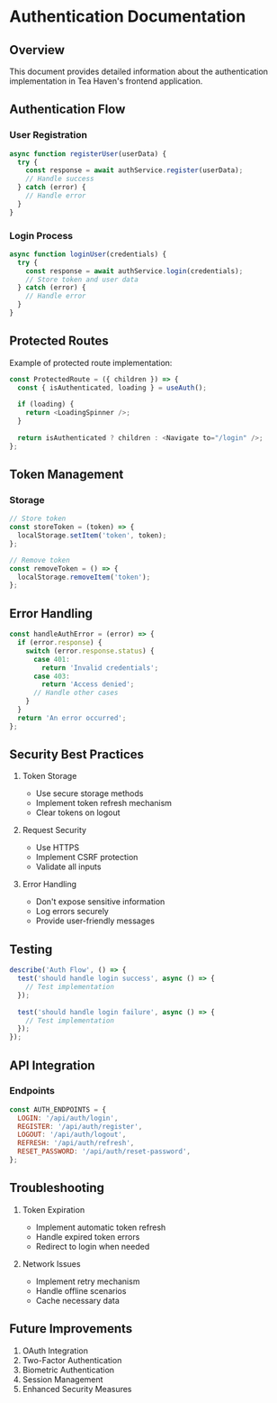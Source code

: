 # Authentication Documentation

## Overview

This document provides detailed information about the authentication implementation in Tea Haven's frontend application.

## Authentication Flow

### User Registration

```javascript
async function registerUser(userData) {
  try {
    const response = await authService.register(userData);
    // Handle success
  } catch (error) {
    // Handle error
  }
}
```

### Login Process

```javascript
async function loginUser(credentials) {
  try {
    const response = await authService.login(credentials);
    // Store token and user data
  } catch (error) {
    // Handle error
  }
}
```

## Protected Routes

Example of protected route implementation:

```javascript
const ProtectedRoute = ({ children }) => {
  const { isAuthenticated, loading } = useAuth();
  
  if (loading) {
    return <LoadingSpinner />;
  }
  
  return isAuthenticated ? children : <Navigate to="/login" />;
};
```

## Token Management

### Storage
```javascript
// Store token
const storeToken = (token) => {
  localStorage.setItem('token', token);
};

// Remove token
const removeToken = () => {
  localStorage.removeItem('token');
};
```

## Error Handling

```javascript
const handleAuthError = (error) => {
  if (error.response) {
    switch (error.response.status) {
      case 401:
        return 'Invalid credentials';
      case 403:
        return 'Access denied';
      // Handle other cases
    }
  }
  return 'An error occurred';
};
```

## Security Best Practices

1. Token Storage
   - Use secure storage methods
   - Implement token refresh mechanism
   - Clear tokens on logout

2. Request Security
   - Use HTTPS
   - Implement CSRF protection
   - Validate all inputs

3. Error Handling
   - Don't expose sensitive information
   - Log errors securely
   - Provide user-friendly messages

## Testing

```javascript
describe('Auth Flow', () => {
  test('should handle login success', async () => {
    // Test implementation
  });
  
  test('should handle login failure', async () => {
    // Test implementation
  });
});
```

## API Integration

### Endpoints

```javascript
const AUTH_ENDPOINTS = {
  LOGIN: '/api/auth/login',
  REGISTER: '/api/auth/register',
  LOGOUT: '/api/auth/logout',
  REFRESH: '/api/auth/refresh',
  RESET_PASSWORD: '/api/auth/reset-password',
};
```

## Troubleshooting

1. Token Expiration
   - Implement automatic token refresh
   - Handle expired token errors
   - Redirect to login when needed

2. Network Issues
   - Implement retry mechanism
   - Handle offline scenarios
   - Cache necessary data

## Future Improvements

1. OAuth Integration
2. Two-Factor Authentication
3. Biometric Authentication
4. Session Management
5. Enhanced Security Measures